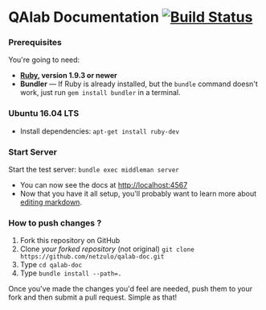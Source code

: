 # QAlab Documentation [![Build Status](https://travis-ci.org/netzulo/qadoc.svg?branch=master)](https://travis-ci.org/netzulo/qadoc)

### Prerequisites

You're going to need:

 - **[Ruby](http://rubyinstaller.org/downloads/), version 1.9.3 or newer**
 - **Bundler** — If Ruby is already installed, but the `bundle` command doesn't work, just run `gem install bundler` in a terminal.

### Ubuntu 16.04 LTS

 - Install dependencies: `apt-get install ruby-dev`

### Start Server

Start the test server: `bundle exec middleman server`

* You can now see the docs at <http://localhost:4567>
* Now that you have it all setup, you'll probably want to learn more about [editing markdown](https://github.com/tripit/slate/wiki/Markdown-Syntax).

### How to push changes ?

 1. Fork this repository on GitHub
 2. Clone *your forked repository* (not original)
    `git clone https://github.com/netzulo/qalab-doc.git`
 3. Type `cd qalab-doc`
 4. Type `bundle install --path=.`

Once you've made the changes you'd feel are needed, push them to your fork and then submit a pull request. Simple as that!
